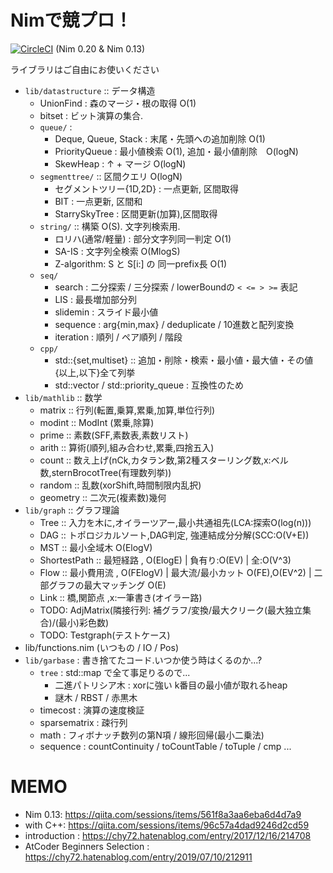 
# Nimで競プロ！

[![CircleCI](https://circleci.com/gh/Muratam/yukicoder-nim/tree/master.svg?style=svg)](https://circleci.com/gh/Muratam/yukicoder-nim/tree/master) (Nim 0.20 & Nim 0.13)

ライブラリはご自由にお使いください
- `lib/datastructure` :: データ構造
  - UnionFind : 森のマージ・根の取得 O(1)
  - bitset : ビット演算の集合.
  - `queue/` :
    - Deque, Queue, Stack : 末尾・先頭への追加削除 O(1)
    - PriorityQueue : 最小値検索 O(1), 追加・最小値削除　O(logN)
    - SkewHeap : ↑ + マージ O(logN)
  - `segmenttree/` :: 区間クエリ O(logN)
    - セグメントツリー{1D,2D} : 一点更新, 区間取得
    - BIT : 一点更新, 区間和
    - StarrySkyTree : 区間更新(加算),区間取得
  - `string/` :: 構築 O(S). 文字列検索用.
    - ロリハ(通常/軽量) : 部分文字列同一判定 O(1)
    - SA-IS : 文字列全検索 O(MlogS)
    - Z-algorithm: S と S[i:] の 同一prefix長 O(1)
  - `seq/`
    - search : 二分探索 / 三分探索 / lowerBoundの `< <= > >=` 表記
    - LIS : 最長増加部分列
    - slidemin : スライド最小値
    - sequence : arg{min,max} / deduplicate / 10進数と配列変換
    - iteration : 順列 / ペア順列 / 階段
  - `cpp/`
    - std::{set,multiset} :: 追加・削除・検索・最小値・最大値・その値{以上,以下}全て列挙
    - std::vector / std::priority_queue : 互換性のため
- `lib/mathlib` :: 数学
  - matrix :: 行列(転置,乗算,累乗,加算,単位行列)
  - modint :: ModInt (累乗,除算)
  - prime :: 素数(SFF,素数表,素数リスト)
  - arith :: 算術(順列,組み合わせ,累乗,四捨五入)
  - count :: 数え上げ(nCk,カタラン数,第2種スターリング数,x:ベル数,sternBrocotTree(有理数列挙))
  - random :: 乱数(xorShift,時間制限内乱択)
  - geometry :: 二次元(複素数)幾何
- `lib/graph` :: グラフ理論
  - Tree :: 入力を木に,オイラーツアー,最小共通祖先(LCA:探索O(log(n)))
  - DAG :: トポロジカルソート,DAG判定, 強連結成分分解(SCC:O(V+E))
  - MST :: 最小全域木 O(ElogV)
  - ShortestPath :: 最短経路 , O(ElogE) | 負有り:O(EV) | 全:O(V^3)
  - Flow :: 最小費用流 , O(FElogV) | 最大流/最小カット O(FE),O(EV^2) | 二部グラフの最大マッチング O(E)
  - Link :: 橋,関節点 ,x:一筆書き(オイラー路)
  - TODO: AdjMatrix(隣接行列: 補グラフ/変換/最大クリーク(最大独立集合)/(最小)彩色数)
  - TODO: Testgraph(テストケース)
- lib/functions.nim (いつもの / IO / Pos)
- `lib/garbase` : 書き捨てたコード.いつか使う時はくるのか...?
  - `tree` : std::map で全て事足りるので...
    - 二進パトリシア木 : xorに強い k番目の最小値が取れるheap
    - 謎木 / RBST / 赤黒木
  - timecost : 演算の速度検証
  - sparsematrix : 疎行列
  - math : フィボナッチ数列の第N項 / 線形回帰(最小二乗法)
  - sequence : countContinuity / toCountTable / toTuple / cmp ...

# MEMO
- Nim 0.13: https://qiita.com/sessions/items/561f8a3aa6eba6d4d7a9
- with C++: https://qiita.com/sessions/items/96c57a4dad9246d2cd59
- introduction : https://chy72.hatenablog.com/entry/2017/12/16/214708
- AtCoder Beginners Selection : https://chy72.hatenablog.com/entry/2019/07/10/212911
